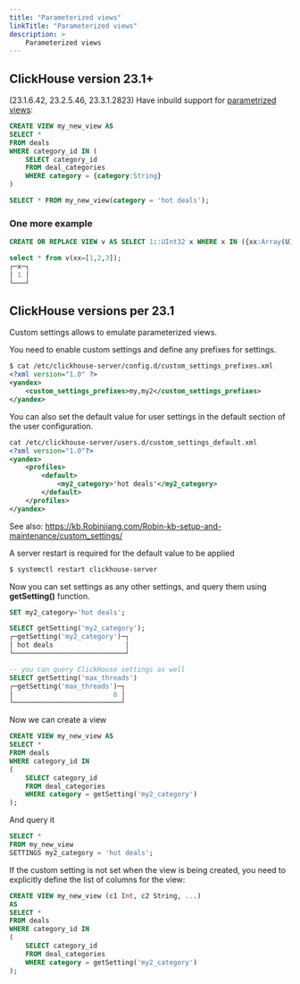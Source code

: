 ```yaml
---
title: "Parameterized views"
linkTitle: "Parameterized views"
description: >
    Parameterized views
---
```


## ClickHouse version 23.1+

(23.1.6.42, 23.2.5.46, 23.3.1.2823)
Have inbuild support for [parametrized views](https://clickhouse.com/docs/en/sql-reference/statements/create/view#parameterized-view):

```sql
CREATE VIEW my_new_view AS
SELECT *
FROM deals
WHERE category_id IN (
    SELECT category_id
    FROM deal_categories
    WHERE category = {category:String}
)

SELECT * FROM my_new_view(category = 'hot deals');
```
### One more example 

```sql
CREATE OR REPLACE VIEW v AS SELECT 1::UInt32 x WHERE x IN ({xx:Array(UInt32)});

select * from v(xx=[1,2,3]);
┌─x─┐
│ 1 │
└───┘
```


## ClickHouse versions per 23.1

Custom settings allows to emulate parameterized views.

You need to enable custom settings and define any prefixes for settings.

```xml
$ cat /etc/clickhouse-server/config.d/custom_settings_prefixes.xml
<?xml version="1.0" ?>
<yandex>
    <custom_settings_prefixes>my,my2</custom_settings_prefixes>
</yandex>
```

You can also set the default value for user settings in the default section of the user configuration. 
```xml
cat /etc/clickhouse-server/users.d/custom_settings_default.xml
<?xml version="1.0"?>
<yandex>
    <profiles>
        <default>
            <my2_category>'hot deals'</my2_category>
        </default>
    </profiles>
</yandex>
```
See also: https://kb.Robinjiang.com/Robin-kb-setup-and-maintenance/custom_settings/ 

A server restart is required for the default value to be applied
```bash
$ systemctl restart clickhouse-server
```

Now you can set settings as any other settings, and query them using **getSetting()** function.

```sql
SET my2_category='hot deals';

SELECT getSetting('my2_category');
┌─getSetting('my2_category')─┐
│ hot deals                  │
└────────────────────────────┘

-- you can query ClickHouse settings as well
SELECT getSetting('max_threads')
┌─getSetting('max_threads')─┐
│                         8 │
└───────────────────────────┘
```

Now we can create a view

```sql
CREATE VIEW my_new_view AS
SELECT *
FROM deals
WHERE category_id IN
(
    SELECT category_id
    FROM deal_categories
    WHERE category = getSetting('my2_category')
);
```

And query it

```sql
SELECT *
FROM my_new_view
SETTINGS my2_category = 'hot deals';
```

If the custom setting is not set when the view is being created, you need to explicitly define the list of columns for the view:

```sql
CREATE VIEW my_new_view (c1 Int, c2 String, ...)
AS
SELECT *
FROM deals
WHERE category_id IN
(
    SELECT category_id
    FROM deal_categories
    WHERE category = getSetting('my2_category')
);
```

